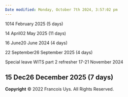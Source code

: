 ```yaml
---
Date modified: Monday, October 7th 2024, 3:57:02 pm
---
```

1014 February 2025 (5 days)

14 April02 May 2025 (11 days)

16 June20 June 2024 (4 days)

22 September26 September 2025 (4 days)

Special leave WITS part 2 refresher 17-21 November 2024

15 Dec26 December 2025 (7 days)
---
**Copyright**
© 2022 Francois Uys. All Rights Reserved.